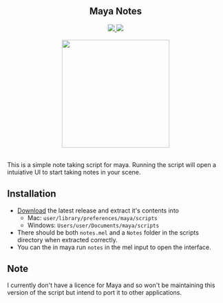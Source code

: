 <div align="center">
    <h2>Maya Notes</h2>
    <a href="https://github.com/Masstrix/maya-notes/releases/latest">
        <img src="https://img.shields.io/github/v/release/Masstrix/maya-notes?include_prereleases&style=for-the-badge">
    </a>
    <a href="https://github.com/Masstrix/maya-notes/releases/latest/download/Notes.zip">
        <img src="https://img.shields.io/github/downloads/Masstrix/maya-notes/total?style=for-the-badge">
    </a>
</div>
<br>

<div align="center">
    <img src="https://i.imgur.com/kHQ8g6W.png" height="250">
</div>
<br>

This is a simple note taking script for maya. Running the script will open a intuiative UI to start taking notes in your scene.

## Installation
- [Download](https://github.com/Masstrix/maya-notes/releases/latest/download/Notes.zip) the latest release and extract it's contents into
  - Mac: `user/library/preferences/maya/scripts`
  - Windows: `Users/user/Documents/maya/scripts`
- There should be both `notes.mel` and a `Notes` folder in the scripts directory when extracted correctly.
- You can the in maya run `notes` in the mel input to 
open the interface.


## Note
I currently don't have a licence for Maya and so won't be maintaining this version of the script but intend to port it to other applications.
